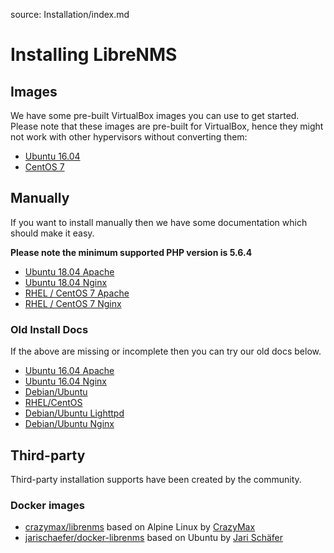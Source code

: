 source: Installation/index.md

# Installing LibreNMS

## Images
We have some pre-built VirtualBox images you can use to get started. Please note that these images are pre-built for VirtualBox, hence they might not work with other hypervisors without converting them:

- [Ubuntu 16.04](http://docs.librenms.org/Installation/Ubuntu-image/)
- [CentOS 7](http://docs.librenms.org/Installation/CentOS-image/)

## Manually
If you want to install manually then we have some documentation which should make it easy.

**Please note the minimum supported PHP version is 5.6.4**

- [Ubuntu 18.04 Apache](http://docs.librenms.org/Installation/Installation-Ubuntu-1804-Apache/)
- [Ubuntu 18.04 Nginx](http://docs.librenms.org/Installation/Installation-Ubuntu-1804-Nginx/)
- [RHEL / CentOS 7 Apache](http://docs.librenms.org/Installation/Installation-CentOS-7-Apache/)
- [RHEL / CentOS 7 Nginx](http://docs.librenms.org/Installation/Installation-CentOS-7-Nginx/)

### Old Install Docs
If the above are missing or incomplete then you can try our old docs below.

- [Ubuntu 16.04 Apache](http://docs.librenms.org/Installation/Installation-Ubuntu-1604-Apache/)
- [Ubuntu 16.04 Nginx](http://docs.librenms.org/Installation/Installation-Ubuntu-1604-Nginx/)
- [Debian/Ubuntu](http://docs.librenms.org/Installation/Installation-Ubuntu-1404-Apache/)
- [RHEL/CentOS](http://docs.librenms.org/Installation/Installation-CentOS-6-Apache-Nginx/)
- [Debian/Ubuntu Lighttpd](http://docs.librenms.org/Installation/Installation-Ubuntu-1404-Lighttpd/)
- [Debian/Ubuntu Nginx](http://docs.librenms.org/Installation/Installation-Ubuntu-1404-Nginx/)

## Third-party
Third-party installation supports have been created by the community.

### Docker images

- [crazymax/librenms](https://github.com/crazy-max/docker-librenms) based on Alpine Linux by [CrazyMax](https://github.com/crazy-max)
- [jarischaefer/docker-librenms](https://github.com/jarischaefer/docker-librenms) based on Ubuntu by [Jari Schäfer](https://github.com/jarischaefer)
